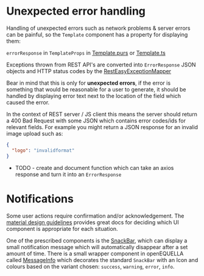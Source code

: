 # Unexpected error handling

Handling of unexpected errors such as network problems & server errors can be painful,
so the `Template` component has a property for displaying them:

`errorResponse` in `TemplateProps` in [Template.purs](../../Source/Plugins/Core/com.equella.core/js/src/MainUI/Template.purs) or [Template.ts](../../Source/Plugins/Core/com.equella.core/js/tsrc/api/Template.ts)

Exceptions thrown from REST API's are converted into `ErrorResponse` JSON objects and HTTP status codes 
by the [RestEasyExceptionMapper](../../Source/Plugins/Core/com.equella.core/src/com/tle/web/remoting/resteasy/RestEasyExceptionMapper.java) 

Bear in mind that this is only for **unexpected errors**, if the error is something that would be reasonable for 
a user to generate, it should be handled by displaying error text next to the location of the field which caused the 
error. 

In the context of REST server / JS client this means the server should return a 400 Bad Request with some JSON 
which contains error codes/ids for relevant fields. For example you might return a JSON response for an invalid image upload 
such as:

```json
{
  "logo": "invalidformat"
}
```

* TODO - create and document function which can take an axios response and turn it into an `ErrorResponse`

# Notifications

Some user actions require confirmation and/or acknowledgement. The [material design guidelines](https://material.io/design/communication/confirmation-acknowledgement.html#acknowledgement) 
provides great docs for deciding which UI component is appropriate for each situation. 

One of the prescribed components is the [SnackBar](https://material.io/design/components/snackbars.html),
which can display a small notification message which will automatically disappear after a set amount of time. 
There is a small wrapper component in openEQUELLA called [MessageInfo](../../Source/Plugins/Core/com.equella.core/js/tsrc/components/MessageInfo.tsx) 
which decorates the standard `SnackBar` with an Icon and colours based on the variant chosen: `success`, `warning`, `error`, `info`.
